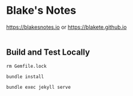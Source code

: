 # Blake's Notes
https://blakesnotes.io or https://blakete.github.io
<br><br>

## Build and Test Locally

```console
rm Gemfile.lock 
```

```console
bundle install
```

```console
bundle exec jekyll serve
```
